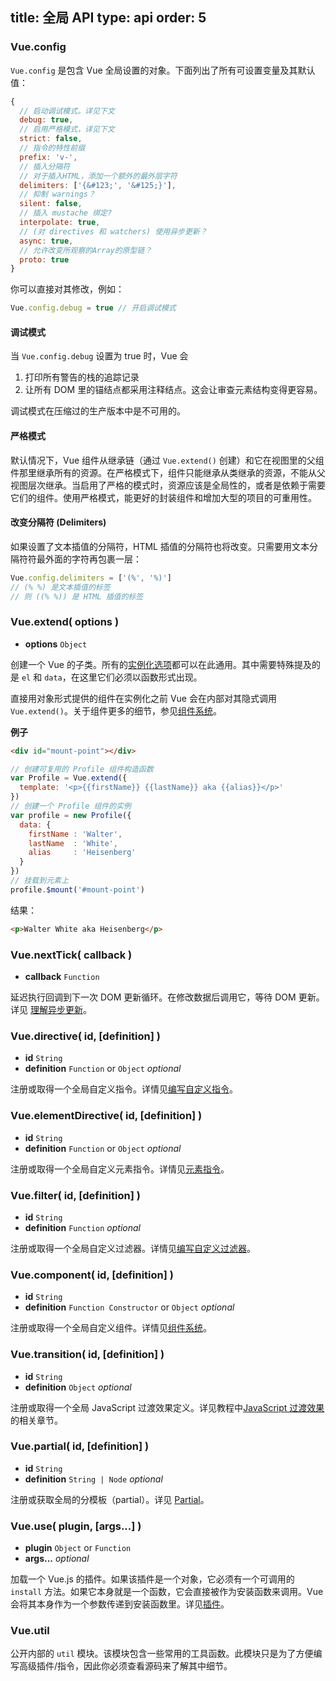 title: 全局 API
type: api
order: 5
---

### Vue.config

`Vue.config` 是包含 Vue 全局设置的对象。下面列出了所有可设置变量及其默认值：

``` js
{
  // 启动调试模式。详见下文
  debug: true,
  // 启用严格模式，详见下文
  strict: false,
  // 指令的特性前缀
  prefix: 'v-',
  // 插入分隔符
  // 对于插入HTML，添加一个额外的最外层字符
  delimiters: ['{&#123;', '&#125;}'],
  // 抑制 warnings？
  silent: false,
  // 插入 mustache 绑定?
  interpolate: true,
  // (对 directives 和 watchers) 使用异步更新？
  async: true,
  // 允许改变所观察的Array的原型链？
  proto: true
}
```

你可以直接对其修改，例如：

``` js
Vue.config.debug = true // 开启调试模式
```

#### 调试模式

当 `Vue.config.debug` 设置为 true 时，Vue 会

1. 打印所有警告的栈的追踪记录
2. 让所有 DOM 里的锚结点都采用注释结点。这会让审查元素结构变得更容易。

<p class="tip">调试模式在压缩过的生产版本中是不可用的。</p>

#### 严格模式

默认情况下，Vue 组件从继承链（通过 `Vue.extend()` 创建）和它在视图里的父组件那里继承所有的资源。在严格模式下，组件只能继承从类继承的资源，不能从父视图层次继承。当启用了严格的模式时，资源应该是全局性的，或者是依赖于需要它们的组件。使用严格模式，能更好的封装组件和增加大型的项目的可重用性。

#### 改变分隔符 (Delimiters)

如果设置了文本插值的分隔符，HTML 插值的分隔符也将改变。只需要用文本分隔符符最外面的字符再包裹一层：

``` js
Vue.config.delimiters = ['(%', '%)']
// (% %) 是文本插值的标签
// 则 ((% %)) 是 HTML 插值的标签
```

### Vue.extend( options )

- **options** `Object`

创建一个 Vue 的子类。所有的[实例化选项](../api/options.html)都可以在此通用。其中需要特殊提及的是 `el` 和 `data`，在这里它们必须以函数形式出现。

直接用对象形式提供的组件在实例化之前 Vue 会在内部对其隐式调用 `Vue.extend()`。关于组件更多的细节，参见[组件系统](../guide/components.html)。

**例子**

``` html
<div id="mount-point"></div>
```

``` js
// 创建可复用的 Profile 组件构造函数
var Profile = Vue.extend({
  template: '<p>{{firstName}} {{lastName}} aka {{alias}}</p>'
})
// 创建一个 Profile 组件的实例
var profile = new Profile({
  data: {
    firstName : 'Walter',
    lastName  : 'White',
    alias     : 'Heisenberg'
  }  
})
// 挂载到元素上
profile.$mount('#mount-point')
```

结果：

``` html
<p>Walter White aka Heisenberg</p>
```

### Vue.nextTick( callback )

- **callback** `Function`

延迟执行回调到下一次 DOM 更新循环。在修改数据后调用它，等待 DOM 更新。详见 [理解异步更新](/guide/best-practices.html#理解异步更新)。

### Vue.directive( id, [definition] )

- **id** `String`
- **definition** `Function` or `Object` *optional*

注册或取得一个全局自定义指令。详情见[编写自定义指令](../guide/custom-directive.html)。

### Vue.elementDirective( id, [definition] )

- **id** `String`
- **definition** `Function` or `Object` *optional*

注册或取得一个全局自定义元素指令。详情见[元素指令](../guide/custom-directive.html#元素指令)。

### Vue.filter( id, [definition] )

- **id** `String`
- **definition** `Function` *optional*

注册或取得一个全局自定义过滤器。详情见[编写自定义过滤器](../guide/custom-filter.html)。

### Vue.component( id, [definition] )

- **id** `String`
- **definition** `Function Constructor` or `Object` *optional*

注册或取得一个全局自定义组件。详情见[组件系统](../guide/components.html)。

### Vue.transition( id, [definition] )

- **id** `String`
- **definition** `Object` *optional*

注册或取得一个全局 JavaScript 过渡效果定义。详见教程中[JavaScript 过渡效果](../guide/transitions.html#JavaScript_Functions)的相关章节。

### Vue.partial( id, [definition] )

- **id** `String`
- **definition** `String | Node` *optional*

注册或获取全局的分模板（partial）。详见 [Partial](/api/elements.html#partial)。

### Vue.use( plugin, [args...] )

- **plugin** `Object` or `Function`
- **args...** *optional*

加载一个 Vue.js 的插件。如果该插件是一个对象，它必须有一个可调用的 `install` 方法。如果它本身就是一个函数，它会直接被作为安装函数来调用。Vue 会将其本身作为一个参数传递到安装函数里。详见[插件](../guide/extending.html#使用插件进行扩展)。

### Vue.util

公开内部的 `util` 模块。该模块包含一些常用的工具函数。此模块只是为了方便编写高级插件/指令，因此你必须查看源码来了解其中细节。
